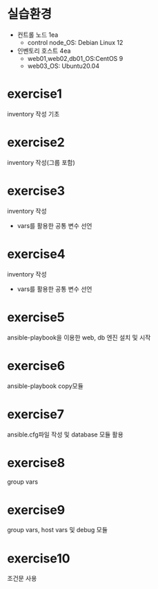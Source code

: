 # 실습환경
- 컨트롤 노드 1ea
  - control node_OS: Debian Linux 12
- 인벤토리 호스트 4ea
  - web01,web02,db01_OS:CentOS 9
  - web03_OS: Ubuntu20.04 


# exercise1
inventory 작성 기초

exercise2
===========
inventory 작성(그룹 포함)

exercise3
===========
inventory 작성
- vars를 활용한 공통 변수 선언

exercise4
===========
inventory 작성
- vars를 활용한 공통 변수 선언

exercise5
===========
ansible-playbook을 이용한 web, db 엔진 설치 및 시작

exercise6
===========
ansible-playbook copy모듈

exercise7
===========
ansible.cfg파일 작성 및 database 모듈 활용

exercise8
===========
group vars

exercise9
===========
group vars, host vars 및 debug 모듈

exercise10
===========
조건문 사용
